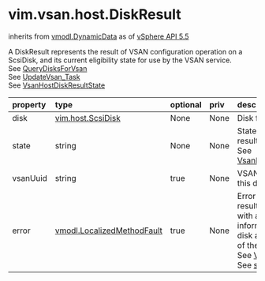 vim.vsan.host.DiskResult
========================
inherits from [vmodl.DynamicData](docs/vmodl.DynamicData.md)
as of [vSphere API 5.5](vim.version.md#vim.version.version9)


A DiskResult represents the result of VSAN configuration operation  on a ScsiDisk, and its current eligibility state for use by  the VSAN service.<br>See <a href="vim.host.VsanSystem.md#queryDisksForVsan">QueryDisksForVsan</a><br>See <a href="vim.host.VsanSystem.md#update">UpdateVsan_Task</a><br>See <a href="vim.vsan.host.DiskResult.State.md">VsanHostDiskResultState</a><br>

| property | type | optional | priv | desc |
|:---------|:-----|:---------|:-----|:-----|
| disk | [vim.host.ScsiDisk](vim.host.ScsiDisk.md "vim.host.ScsiDisk") | None | None | Disk for this result. |
| state | string | None | None | State of the disk for this result.<br>See <a href="vim.vsan.host.DiskResult.State.md">VsanHostDiskResultState</a><br> |
| vsanUuid | string | true | None | VSAN disk UUID in case this disk is a VSAN disk. |
| error | [vmodl.LocalizedMethodFault](vmodl.LocalizedMethodFault.md "vmodl.LocalizedMethodFault") | true | None | Error information for this result: may be populated with additional  information about the disk at hand, regardless of the disk's state.<br>See <a href="vim.fault.VsanDiskFault.md">VsanDiskFault</a><br>See <a href="vim.vsan.host.DiskResult.md#state">state</a><br> |


